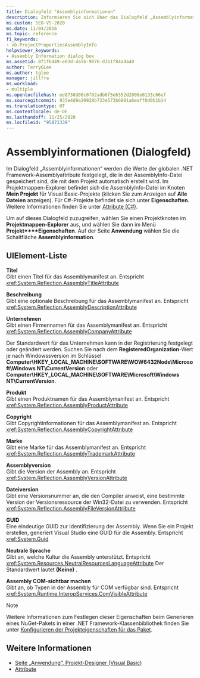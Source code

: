 ```yaml
---
title: Dialogfeld "Assemblyinformationen"
description: Informieren Sie sich über das Dialogfeld „Assemblyinformationen“, und erfahren Sie, wie Sie damit die Werte der globalen .NET Framework-Assemblyattribute angeben können.
ms.custom: SEO-VS-2020
ms.date: 11/04/2016
ms.topic: reference
f1_keywords:
- vb.ProjectPropertiesAssemblyInfo
helpviewer_keywords:
- Assembly Information dialog box
ms.assetid: 8f1f6449-e03d-4a5b-9076-d3b1f84ada48
author: TerryGLee
ms.author: tglee
manager: jillfra
ms.workload:
- multiple
ms.openlocfilehash: ee8738d06c0f02adb6f5e6352d2006e0133c66ef
ms.sourcegitcommit: 935e4d9a20928b733e573b6801a6eaff0d0b1b14
ms.translationtype: HT
ms.contentlocale: de-DE
ms.lasthandoff: 11/25/2020
ms.locfileid: "95871339"
---
```

# <a name="assembly-information-dialog-box"></a>Assemblyinformationen (Dialogfeld)

Im Dialogfeld „Assemblyinformationen“ werden die Werte der globalen .NET Framework-Assemblyattribute festgelegt, die in der AssemblyInfo-Datei gespeichert sind, die mit dem Projekt automatisch erstellt wird. Im Projektmappen-Explorer befindet sich die AssemblyInfo-Datei im Knoten **Mein Projekt** für Visual Basic-Projekte (klicken Sie zum Anzeigen auf **Alle Dateien** anzeigen). Für C#-Projekte befindet sie sich unter **Eigenschaften**. Weitere Informationen finden Sie unter [Attribute (C#)](/dotnet/csharp/programming-guide/concepts/attributes/index).

Um auf dieses Dialogfeld zuzugreifen, wählen Sie einen Projektknoten im **Projektmappen-Explorer** aus, und wählen Sie dann im Menü **Projekt****Eigenschaften**. Auf der Seite **Anwendung** wählen Sie die Schaltfläche **Assemblyinformation**.

## <a name="uielement-list"></a>UIElement-Liste

**Titel**\
Gibt einen Titel für das Assemblymanifest an. Entspricht <xref:System.Reflection.AssemblyTitleAttribute>

**Beschreibung**\
Gibt eine optionale Beschreibung für das Assemblymanifest an. Entspricht <xref:System.Reflection.AssemblyDescriptionAttribute>

**Unternehmen**\
Gibt einen Firmennamen für das Assemblymanifest an. Entspricht <xref:System.Reflection.AssemblyCompanyAttribute>

Der Standardwert für das Unternehmen kann in der Registrierung festgelegt oder geändert werden. Suchen Sie nach dem **RegisteredOrganization**-Wert je nach Windowssversion im Schlüssel **Computer\HKEY_LOCAL_MACHINE\SOFTWARE\WOW6432Node\Microsoft\Windows NT\CurrentVersion** oder **Computer\HKEY_LOCAL_MACHINE\SOFTWARE\Microsoft\Windows NT\CurrentVersion**.

**Produkt**\
Gibt einen Produktnamen für das Assemblymanifest an. Entspricht <xref:System.Reflection.AssemblyProductAttribute>

**Copyright**\
Gibt Copyrightinformationen für das Assemblymanifest an. Entspricht <xref:System.Reflection.AssemblyCopyrightAttribute>

**Marke**\
Gibt eine Marke für das Assemblymanifest an. Entspricht <xref:System.Reflection.AssemblyTrademarkAttribute>

**Assemblyversion**\
Gibt die Version der Assembly an. Entspricht <xref:System.Reflection.AssemblyVersionAttribute>

**Dateiversion**\
Gibt eine Versionsnummer an, die den Compiler anweist, eine bestimmte Version der Versionsressource der Win32-Datei zu verwenden. Entspricht <xref:System.Reflection.AssemblyFileVersionAttribute>

**GUID**\
Eine eindeutige GUID zur Identifizierung der Assembly. Wenn Sie ein Projekt erstellen, generiert Visual Studio eine GUID für die Assembly. Entspricht <xref:System.Guid>

**Neutrale Sprache**\
Gibt an, welche Kultur die Assembly unterstützt. Entspricht <xref:System.Resources.NeutralResourcesLanguageAttribute> Der Standardwert lautet **(Keine)** .

**Assembly COM-sichtbar machen**\
Gibt an, ob Typen in der Assembly für COM verfügbar sind. Entspricht <xref:System.Runtime.InteropServices.ComVisibleAttribute>

> [!NOTE]
> Weitere Informationen zum Festlegen dieser Eigenschaften beim Generieren eines NuGet-Pakets in einer .NET Framework-Klassenbibliothek finden Sie unter [Konfigurieren der Projekteigenschaften für das Paket](/nuget/quickstart/create-and-publish-a-package-using-visual-studio-net-framework#configure-project-properties-for-the-package).

## <a name="see-also"></a>Weitere Informationen

- [Seite „Anwendung“, Projekt-Designer (Visual Basic)](../../ide/reference/application-page-project-designer-visual-basic.md)
- [Attribute](/previous-versions/z0w1kczw(v=vs.140))